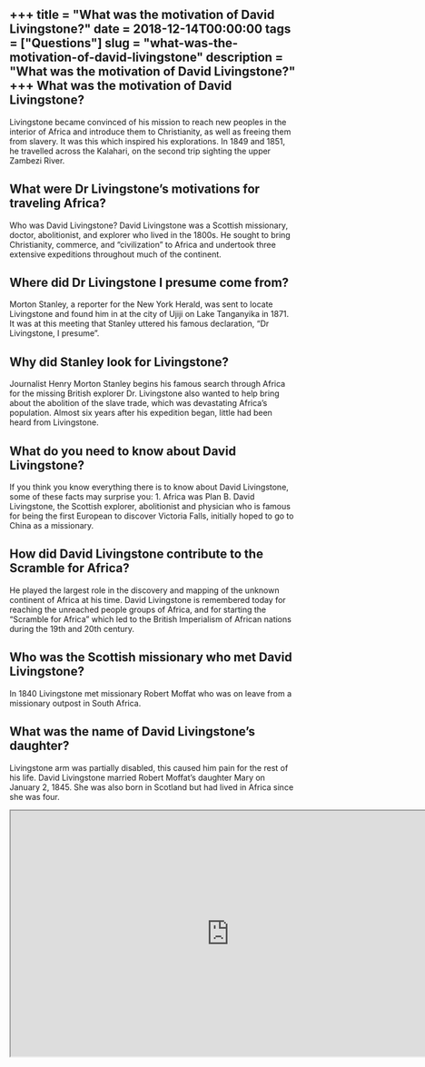 +++
title = "What was the motivation of David Livingstone?"
date = 2018-12-14T00:00:00
tags = ["Questions"]
slug = "what-was-the-motivation-of-david-livingstone"
description = "What was the motivation of David Livingstone?"
+++
What was the motivation of David Livingstone?
---------------------------------------------

Livingstone became convinced of his mission to reach new peoples in the interior of Africa and introduce them to Christianity, as well as freeing them from slavery. It was this which inspired his explorations. In 1849 and 1851, he travelled across the Kalahari, on the second trip sighting the upper Zambezi River.

What were Dr Livingstone’s motivations for traveling Africa?
------------------------------------------------------------

Who was David Livingstone? David Livingstone was a Scottish missionary, doctor, abolitionist, and explorer who lived in the 1800s. He sought to bring Christianity, commerce, and “civilization” to Africa and undertook three extensive expeditions throughout much of the continent.

Where did Dr Livingstone I presume come from?
---------------------------------------------

Morton Stanley, a reporter for the New York Herald, was sent to locate Livingstone and found him in at the city of Ujiji on Lake Tanganyika in 1871. It was at this meeting that Stanley uttered his famous declaration, “Dr Livingstone, I presume”.

Why did Stanley look for Livingstone?
-------------------------------------

Journalist Henry Morton Stanley begins his famous search through Africa for the missing British explorer Dr. Livingstone also wanted to help bring about the abolition of the slave trade, which was devastating Africa’s population. Almost six years after his expedition began, little had been heard from Livingstone.

What do you need to know about David Livingstone?
-------------------------------------------------

If you think you know everything there is to know about David Livingstone, some of these facts may surprise you: 1. Africa was Plan B. David Livingstone, the Scottish explorer, abolitionist and physician who is famous for being the first European to discover Victoria Falls, initially hoped to go to China as a missionary.

How did David Livingstone contribute to the Scramble for Africa?
----------------------------------------------------------------

He played the largest role in the discovery and mapping of the unknown continent of Africa at his time. David Livingstone is remembered today for reaching the unreached people groups of Africa, and for starting the “Scramble for Africa” which led to the British Imperialism of African nations during the 19th and 20th century.

Who was the Scottish missionary who met David Livingstone?
----------------------------------------------------------

In 1840 Livingstone met missionary Robert Moffat who was on leave from a missionary outpost in South Africa.

What was the name of David Livingstone’s daughter?
--------------------------------------------------

Livingstone arm was partially disabled, this caused him pain for the rest of his life. David Livingstone married Robert Moffat’s daughter Mary on January 2, 1845. She was also born in Scotland but had lived in Africa since she was four.

<iframe allow="accelerometer; autoplay; clipboard-write; encrypted-media; gyroscope; picture-in-picture" allowfullscreen="" class="__youtube_prefs__  epyt-is-override  no-lazyload" data-no-lazy="1" data-origheight="433" data-origwidth="770" data-skipgform_ajax_framebjll="" height="433" id="_ytid_21995" loading="lazy" src="https://www.youtube.com/embed/VUYxrPE35EQ?enablejsapi=1&autoplay=0&cc_load_policy=0&cc_lang_pref=&iv_load_policy=1&loop=0&modestbranding=0&rel=1&fs=1&playsinline=0&autohide=2&theme=dark&color=red&controls=1&" title="YouTube player" width="770"></iframe>